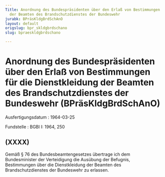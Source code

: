 ```yaml
---
Title: Anordnung des Bundespräsidenten über den Erlaß von Bestimmungen für die Dienstkleidung
  der Beamten des Brandschutzdienstes der Bundeswehr
jurabk: BPräsKldgBrdSchAnO
layout: default
origslug: bpr_skldgbrdschano
slug: bpraeskldgbrdschano

---
```


# Anordnung des Bundespräsidenten über den Erlaß von Bestimmungen für die Dienstkleidung der Beamten des Brandschutzdienstes der Bundeswehr (BPräsKldgBrdSchAnO)

Ausfertigungsdatum
:   1964-03-25

Fundstelle
:   BGBl I: 1964, 250



## (XXXX)

Gemäß § 76 des Bundesbeamtengesetzes übertrage ich dem Bundesminister der Verteidigung die Ausübung der Befugnis, Bestimmungen über die Dienstkleidung der Beamten des Brandschutzdienstes der Bundeswehr zu erlassen.

